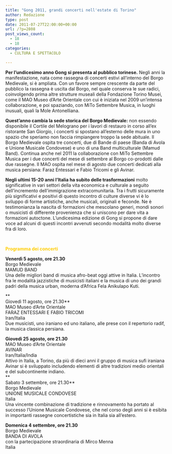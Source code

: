 ```yaml
---
title: "Gong 2011, grandi concerti nell'estate di Torino"
author: Redazione
type: post
date: 2011-07-27T22:00:00+00:00
url: /?p=2808
post_views_count:
  - 18
  - 18
categories:
  - CULTURA E SPETTACOLO

---
```

**Per l&#8217;undicesimo anno Gong si presenta al pubblico torinese.** Negli anni la manifestazione, nata come rassegna di concerti estivi all&#8217;interno del Borgo Medievale, si &egrave; ampliata. Con un favore sempre crescente da parte del pubblico la rassegna &egrave; uscita dal Borgo, nel quale conserva le sue radici, coinvolgendo prima altre strutture museali della Fondazione Torino Musei, come il MAO Museo d&rsquo;Arte Orientale con cui &egrave; iniziata nel 2009 un&#8217;intensa collaborazione, e poi spaziando, con MiTo Settembre Musica, in luoghi inusuali, quali la Mole Antonelliana. 

**Quest&rsquo;anno cambia la sede storica del Borgo Medievale:** non essendo disponibile il Cortile del Melograno per i lavori di restauro in corso all&rsquo;ex ristorante San Giorgio, i concerti si spostano all&#8217;esterno delle mura in uno spazio che speriamo non faccia rimpiangere troppo la sede abituale. Il Borgo Medievale ospita tre concerti, due di Bande di paese (Banda di Avola e Unione Musicale Condovese) e uno di una Band multiculturale (Mamud Band). Continua anche nel 2011 la collaborazione con MiTo Settembre Musica per i due concerti del mese di settembre al Borgo co-prodotti dalle due rassegne. Il MAO ospita nel mese di agosto due concerti dedicati alla musica persiana: Faraz Entessari e Fabio Tricomi e gli Avinar. 

**Negli ultimi 15-20 anni l&#8217;Italia ha subito delle trasformazioni** molto significative in vari settori della vita economica e culturale a seguito dell&rsquo;incremento dell&rsquo;immigrazione extracomunitaria. Tra i frutti sicuramente pi&ugrave; significativi e positivi di questo incontro di culture diverse vi &egrave; lo sviluppo di forme artistiche, anche musicali, originali e feconde. Ne &egrave; testimonianza la nascita di formazioni che mescolano generi, mondi sonori o musicisti di differente provenienza che si uniscono per dare vita a formazioni autoctone. L&rsquo;undicesima edizione di Gong si propone di dare voce ad alcuni di questi incontri avvenuti secondo modalit&agrave; molto diverse fra di loro.

<span style="color: rgb(255, 204, 0);"><strong><br /> </strong></span>

<span style="color: rgb(255, 204, 0);"><strong>Programma dei concerti</strong></span>

**Venerd&igrave; 5 agosto, ore 21.30**  
Borgo Medievale  
MAMUD BAND  
Una delle migliori band di musica afro-beat oggi attive in Italia. L&#8217;incontro fra le modalit&agrave; jazzistiche di musicisti italiani e la musica di uno dei grandi padri della musica urban, moderna d&#8217;Africa Fela Anikulapo Kuti. 

**  
Gioved&igrave; 11 agosto, ore 21.30**  
MAO Museo d&#8217;Arte Orientale  
FARAZ ENTESSARI E FABIO TRICOMI  
Iran/Italia  
Due musicisti, uno iraniano ed uno italiano, alle prese con il repertorio radif, la musica classica persiana. 

**Gioved&igrave; 25 agosto, ore 21.30**  
MAO Museo d&#8217;Arte Orientale  
AVINAR  
Iran/Italia/India  
Attivo in Italia, a Torino, da pi&ugrave; di dieci anni il gruppo di musica sufi iraniana Avinar si &egrave; sviluppato includendo elementi di altre tradizioni medio orientali e del subcontinente indiano.  
**  
Sabato 3 settembre, ore 21.30**  
Borgo Medievale  
UNIONE MUSICALE CONDOVESE  
Italia  
Una vincente combinazione di tradizione e rinnovamento ha portato al successo l&#8217;Unione Musicale Condovese, che nel corso degli anni si &egrave; esibita in importanti rassegne concertistiche sia in Italia sia all&rsquo;estero. 

**Domenica 4 settembre, ore 21.30**  
Borgo Medievale  
BANDA DI AVOLA  
con la partecipazione straordinaria di Mirco Menna  
Italia